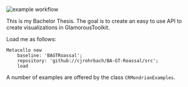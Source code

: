 ![example workflow](https://github.com/cjrohrbach/BA-GT-Roassal/actions/workflows/runG.yml/badge.svg)


This is my Bachelor Thesis.
The goal is to create an easy to use API to create visualizations in GlamorousToolkit.



Load me as follows:

```Smalltalk
Metacello new
	baseline: 'BAGTRoassal';
	repository: 'github://cjrohrbach/BA-GT-Roassal/src';
	load
 ```

A number of examples are offered by the class `CRMondrianExamples`. 
